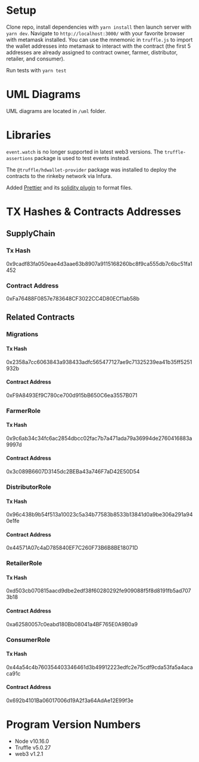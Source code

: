 # Setup

Clone repo, install dependencies with `yarn install` then launch server with `yarn dev`. Navigate to `http://localhost:3000/` with your favorite browser with metamask installed. You can use the mnemonic in `truffle.js` to import the wallet addresses into metamask to interact with the contract (the first 5 addresses are already assigned to contract owner, farmer, distributor, retailer, and consumer).

Run tests with `yarn test`

# UML Diagrams

UML diagrams are located in `/uml` folder.

# Libraries

`event.watch` is no longer supported in latest web3 versions. The `truffle-assertions` package is used to test events instead.

The `@truffle/hdwallet-provider` package was installed to deploy the contracts to the rinkeby network via Infura.

Added [Prettier](https://github.com/prettier/prettier) and its [solidity plugin](https://github.com/prettier-solidity/prettier-plugin-solidity) to format files.

# TX Hashes & Contracts Addresses

## SupplyChain

### Tx Hash

0x9cadf83fa050eae4d3aae63b8907a9115168260bc8f9ca555db7c6bc51fa1452

### Contract Address

0xFa76488F0857e783648CF3022CC4D80ECf1ab58b

## Related Contracts

### Migrations

#### Tx Hash

0x2358a7cc6063843a938433adfc565477127ae9c71325239ea41b35ff5251932b

#### Contract Address

0xF9A8493Ef9C780ce700d915bB650C6ea3557B071

### FarmerRole

#### Tx Hash

0x9c6ab34c34fc6ac2854dbcc02fac7b7a471ada79a36994de2760416883a9997d

#### Contract Address

0x3c089B6607D3145dc2BEBa43a746F7aD42E50D54

### DistributorRole

#### Tx Hash

0x96c438b9b54f513a10023c5a34b77583b8533b13841d0a9be306a291a940e1fe

#### Contract Address

0x44571A07c4aD785840EF7C260F73B6B8BE18071D

### RetailerRole

#### Tx Hash

0xd503cb070815aacd9dbe2edf38f60280292fe909088f5f8d8191fb5ad7073b18

#### Contract Address

0xa62580057c0eabd180Bb08041a4BF765E0A9B0a9

### ConsumerRole

#### Tx Hash

0x44a54c4b760354403346461d3b49912223edfc2e75cdf9cda53fa5a4acaca91c

#### Contract Address

0x692b4101Ba06017006d19A2f3a64AdAe12E99f3e

# Program Version Numbers

- Node v10.16.0
- Truffle v5.0.27
- web3 v1.2.1
